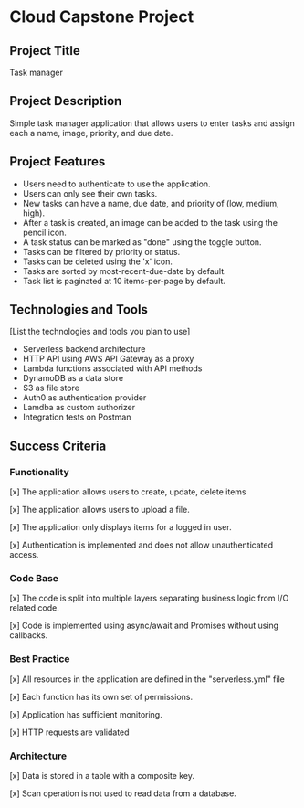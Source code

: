 # Cloud Capstone Project

## Project Title

Task manager

## Project Description

Simple task manager application that allows users to enter tasks and assign each a name, image, priority, and due date.

## Project Features

- Users need to authenticate to use the application.
- Users can only see their own tasks.
- New tasks can have a name, due date, and priority of (low, medium, high).
- After a task is created, an image can be added to the task using the pencil icon.
- A task status can be marked as "done" using the toggle button.
- Tasks can be filtered by priority or status.
- Tasks can be deleted using the 'x' icon.
- Tasks are sorted by most-recent-due-date by default.
- Task list is paginated at 10 items-per-page by default.

## Technologies and Tools

[List the technologies and tools you plan to use]

- Serverless backend architecture
- HTTP API using AWS API Gateway as a proxy
- Lambda functions associated with API methods
- DynamoDB as a data store
- S3 as file store
- Auth0 as authentication provider
- Lamdba as custom authorizer
- Integration tests on Postman

## Success Criteria

### Functionality

[x] The application allows users to create, update, delete items

[x] The application allows users to upload a file.

[x] The application only displays items for a logged in user.

[x] Authentication is implemented and does not allow unauthenticated access.

### Code Base

[x] The code is split into multiple layers separating business logic from I/O related code.

[x] Code is implemented using async/await and Promises without using callbacks.

### Best Practice

[x] All resources in the application are defined in the "serverless.yml" file

[x] Each function has its own set of permissions.

[x] Application has sufficient monitoring.

[x] HTTP requests are validated

### Architecture

[x] Data is stored in a table with a composite key.

[x] Scan operation is not used to read data from a database.
